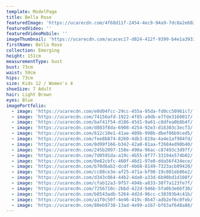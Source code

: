 ```yaml
---
template: ModelPage
title: Bella Rose
featuredImage: 'https://ucarecdn.com/4f68d11f-2454-4ec9-94a9-7dc8a2e6026c/'
featuredVideo: ''
featuredVideoMobile: ''
imageThumbnail: 'https://ucarecdn.com/acacec17-d824-412f-9399-b4e1a3933b07/'
firstName: Bella Rose
collection: Emerging
height: 151cm
measurementType: bust
bust: 73cm
waist: 59cm
hips: 73cm
size: Kids 12 / Women's 4
shoeSize: 7 Adult
hair: Light Brown
eyes: Blue
imagePortfolio:
  - image: 'https://ucarecdn.com/e0d04fcc-29cc-455a-95da-fd0cc50961c7/'
  - image: 'https://ucarecdn.com/74156afd-1922-4f85-a9db-e7fde3160017/'
  - image: 'https://ucarecdn.com/baf41f54-d186-45d1-9a61-c8dfea0b8b4f/'
  - image: 'https://ucarecdn.com/d803f8da-6908-4254-92e3-d16303c3ecf3/'
  - image: 'https://ucarecdn.com/612c10e1-41ae-409b-998b-dbef06b9ced5/'
  - image: 'https://ucarecdn.com/fee8b874-8260-4db3-819a-4a4e1af984fd/'
  - image: 'https://ucarecdn.com/0d99f166-b342-42a0-81aa-f2684ed90b40/'
  - image: 'https://ucarecdn.com/245b2097-158e-490a-96ac-c87493c3d97f/'
  - image: 'https://ucarecdn.com/7d0591da-a19c-4b55-8f77-33194e574b02/'
  - image: 'https://ucarecdn.com/0e62cbfc-460f-46d1-97e0-dda56f434ece/'
  - image: 'https://ucarecdn.com/b70d6ab2-dcdf-4b68-8149-7323acb09420/'
  - image: 'https://ucarecdn.com/cc88ce3e-af25-471a-bf98-19c801eb86e2/'
  - image: 'https://ucarecdn.com/d343c064-44b2-4da0-a33d-6b90bd1d108f/'
  - image: 'https://ucarecdn.com/cfab12a3-9f57-494b-a833-38f7a123fe7f/'
  - image: 'https://ucarecdn.com/7256710c-2bbd-422d-946b-5fa0b3e66f30/'
  - image: 'https://ucarecdn.com/b8543adb-5264-4d2d-96cc-c38393b4c41b/'
  - image: 'https://ucarecdn.com/a1f0c50f-4e46-419c-8b47-adb2ef6c0feb/'
  - image: 'https://ucarecdn.com/80eb9738-13ad-4e99-a1b7-bf63af648a88/'
---
```


